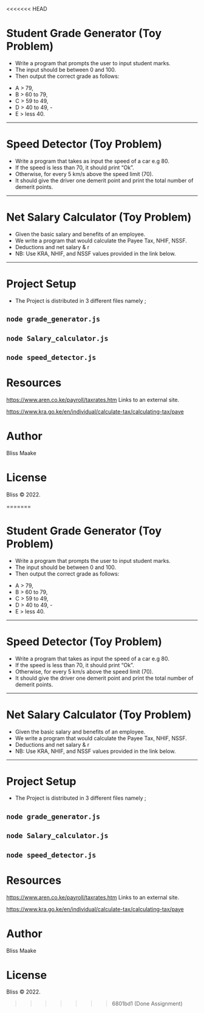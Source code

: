<<<<<<< HEAD
# Student Grade Generator (Toy Problem)

* Write a program that prompts the user to input student marks.
* The input should be between 0 and 100.
* Then output the correct grade as follows: 
- A > 79, 
- B > 60 to 79,
- C > 59 to 49,
- D > 40 to 49, -
- E > less 40.

****

# Speed Detector (Toy Problem)

* Write a program that takes as input the speed of a car e.g 80. 
* If the speed is less than 70, it should print “Ok”. 
* Otherwise, for every 5 km/s above the speed limit (70).
* It should give the driver one demerit point and print the total number of demerit points.

****

# Net Salary Calculator (Toy Problem)

* Given the basic salary and benefits of an employee.
* We write a program that would calculate the Payee Tax, NHIF, NSSF.
* Deductions and net salary & r
* NB: Use KRA, NHIF, and NSSF values provided in the link below.

****

# Project Setup

* The Project is distributed in 3 different files namely ;
## `node grade_generator.js`
## `node Salary_calculator.js`
## `node speed_detector.js`

# Resources

https://www.aren.co.ke/payroll/taxrates.htm Links to an external site.  

https://www.kra.go.ke/en/individual/calculate-tax/calculating-tax/paye

# Author
Bliss Maake

# License
Bliss © 2022.


=======
# Student Grade Generator (Toy Problem)

* Write a program that prompts the user to input student marks.
* The input should be between 0 and 100.
* Then output the correct grade as follows: 
- A > 79, 
- B > 60 to 79,
- C > 59 to 49,
- D > 40 to 49, -
- E > less 40.

****

# Speed Detector (Toy Problem)

* Write a program that takes as input the speed of a car e.g 80. 
* If the speed is less than 70, it should print “Ok”. 
* Otherwise, for every 5 km/s above the speed limit (70).
* It should give the driver one demerit point and print the total number of demerit points.

****

# Net Salary Calculator (Toy Problem)

* Given the basic salary and benefits of an employee.
* We write a program that would calculate the Payee Tax, NHIF, NSSF.
* Deductions and net salary & r
* NB: Use KRA, NHIF, and NSSF values provided in the link below.

****

# Project Setup

* The Project is distributed in 3 different files namely ;
## `node grade_generator.js`
## `node Salary_calculator.js`
## `node speed_detector.js`

# Resources

https://www.aren.co.ke/payroll/taxrates.htm Links to an external site.  

https://www.kra.go.ke/en/individual/calculate-tax/calculating-tax/paye

# Author
Bliss Maake

# License
Bliss © 2022.


>>>>>>> 6801bd1 (Done Assignment)
